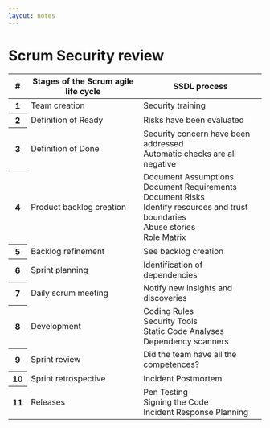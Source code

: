 ```yaml
---
layout: notes
---
```

# Scrum Security review

<table class="table">
  <thead>
    <tr>
      <th scope="col">#</th>
      <th scope="col">Stages of the Scrum agile life cycle</th>
      <th scope="col">SSDL process</th>
    </tr>
  </thead>  
  <tbody>
    <tr>
      <th scope="row">1</th>
      <td>Team creation</td>
      <td>Security training</td>
    </tr>
    <tr>
      <th scope="row">2</th>
      <td>Definition of Ready</td>
      <td>Risks have been evaluated</td>
    </tr>
    <tr>
      <th scope="row">3</th>
      <td>Definition of Done</td>
      <td>
        Security concern have been addressed<br/>
        Automatic checks are all negative
      </td>
    </tr>
    <tr>
      <th scope="row">4</th>
      <td>Product backlog creation</td>
      <td>
        Document Assumptions<br/>
        Document Requirements<br/>
        Document Risks<br/>
        Identify resources and trust boundaries<br/>
        Abuse stories<br/>
        Role Matrix
      </td>
    </tr>
    <tr>
      <th scope="row">5</th>
      <td>Backlog refinement</td>
      <td>See backlog creation</td>
    </tr>
    <tr>
      <th scope="row">6</th>
      <td>Sprint planning</td>
      <td>Identification of dependencies</td>
    </tr>
    <tr>
      <th scope="row">7</th>
      <td>Daily scrum meeting</td>
      <td>Notify new insights and discoveries</td>
    </tr>
    <tr>
      <th scope="row">8</th>
      <td>Development</td>
      <td>
        Coding Rules<br/>
        Security Tools<br/>
        Static Code Analyses<br/>
        Dependency scanners
      </td>
    </tr>
    <tr>
      <th scope="row">9</th>
      <td>Sprint review</td>
      <td>Did the team have all the competences?</td>
    </tr>
    <tr>
      <th scope="row">10</th>
      <td>Sprint retrospective</td>
      <td>Incident Postmortem</td>
    </tr>
    <tr>
      <th scope="row">11</th>
      <td>Releases</td>
      <td>
        Pen Testing<br/>
        Signing the Code<br/>
        Incident Response Planning
      </td>
    </tr>
  </tbody>
</table>
